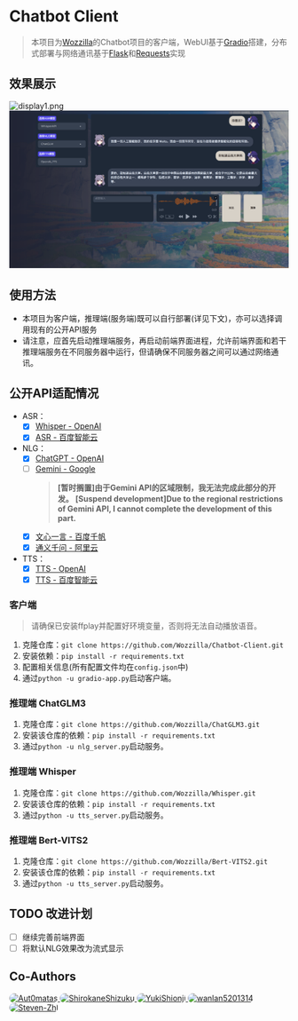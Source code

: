 # Chatbot Client

> 本项目为[Wozzilla](https://github.com/orgs/Wozzilla)的Chatbot项目的客户端，WebUI基于[Gradio](https://www.gradio.app/)搭建，分布式部署与网络通讯基于[Flask](https://github.com/pallets/flask)和[Requests](https://requests.readthedocs.io/en/latest)实现

## 效果展示

![display1.png](display1.png)
![display2.png](display2.png)

## 使用方法

* 本项目为客户端，推理端(服务端)既可以自行部署(详见下文)，亦可以选择调用现有的公开API服务
* 请注意，应首先启动推理端服务，再启动前端界面进程，允许前端界面和若干推理端服务在不同服务器中运行，但请确保不同服务器之间可以通过网络通讯。

## 公开API适配情况

* ASR：
  * [x] [Whisper - OpenAI](https://platform.openai.com/docs/guides/speech-to-text)
  * [x] [ASR - 百度智能云](https://cloud.baidu.com/doc/SPEECH/s/qlcirqhz0)
* NLG：
  * [x] [ChatGPT - OpenAI](https://platform.openai.com/docs/guides/text-generation)
  * [ ] [Gemini - Google](https://ai.google.dev/tutorials/python_quickstart) 
    > **[暂时搁置]由于Gemini API的区域限制，我无法完成此部分的开发。**
    > **[Suspend development]Due to the regional restrictions of Gemini API, I cannot complete the development of this part.**
  * [x] [文心一言 - 百度千帆](https://cloud.baidu.com/doc/WENXINWORKSHOP/s/flfmc9do2)
  * [x] [通义千问 - 阿里云](https://help.aliyun.com/zh/dashscope/developer-reference/api-details)
* TTS：
  * [x] [TTS - OpenAI](https://platform.openai.com/docs/guides/text-to-speech)
  * [x] [TTS - 百度智能云](https://cloud.baidu.com/doc/SPEECH/s/mlciskuqn)

### 客户端

> 请确保已安装ffplay并配置好环境变量，否则将无法自动播放语音。

1. 克隆仓库：`git clone https://github.com/Wozzilla/Chatbot-Client.git`
2. 安装依赖：`pip install -r requirements.txt`
3. 配置相关信息(所有配置文件均在`config.json`中)
4. 通过`python -u gradio-app.py`启动客户端。

### 推理端 ChatGLM3

1. 克隆仓库：`git clone https://github.com/Wozzilla/ChatGLM3.git`
2. 安装该仓库的依赖：`pip install -r requirements.txt`
3. 通过`python -u nlg_server.py`启动服务。

### 推理端 Whisper

1. 克隆仓库：`git clone https://github.com/Wozzilla/Whisper.git`
2. 安装该仓库的依赖：`pip install -r requirements.txt`
3. 通过`python -u tts_server.py`启动服务。

### 推理端 Bert-VITS2

1. 克隆仓库：`git clone https://github.com/Wozzilla/Bert-VITS2.git`
2. 安装该仓库的依赖：`pip install -r requirements.txt`
3. 通过`python -u tts_server.py`启动服务。

## TODO 改进计划

* [ ] 继续完善前端界面
* [ ] 将默认NLG效果改为流式显示

## Co-Authors

<a href="https://github.com/Aut0matas">
<img src="https://avatars.githubusercontent.com/u/43371529?v=4" alt="Aut0matas"
style="width: 48px; height: 48px; border-radius: 24px; border-width:2px; border-color: white;">
</a>
<a href="https://github.com/ShirokaneShizuku">
<img src="https://avatars.githubusercontent.com/u/102428923?v=4"  alt="ShirokaneShizuku"
style="width: 48px; height: 48px; border-radius: 24px; border-width:2px; border-color: white;">
</a>
<a href="https://github.com/YukiShionji">
<img src="https://avatars.githubusercontent.com/u/80265989?v=4"  alt="YukiShionji" 
style="width: 48px; height: 48px; border-radius: 24px; border-width:2px; border-color: white;">
</a>
<a href="https://github.com/wanlan5201314">
<img src="https://avatars.githubusercontent.com/u/112745268?v=4" alt="wanlan5201314"
style="width: 48px; height: 48px; border-radius: 24px; border-width:2px; border-color: white;">
</a>
<a href="https://github.com/Steven-Zhl">
<img src="https://avatars.githubusercontent.com/u/80385790?v=4" alt="Steven-Zhl"
style="width: 48px; height: 48px; border-radius: 24px; border-width:2px; border-color: white;">
</a>
